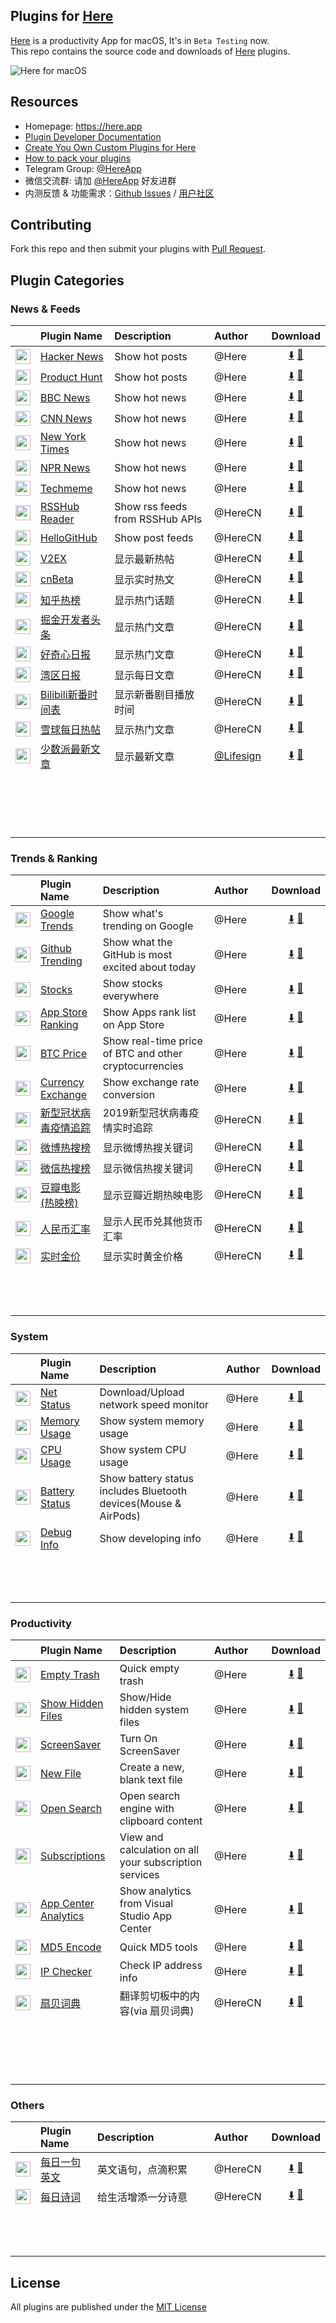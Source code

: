 Plugins for [Here]
----

[Here] is a productivity App for macOS, It's in `Beta Testing` now.  
This repo contains the source code and downloads of [Here] plugins.

![Here for macOS](https://res.here.app/img/screenshot-en.png)

## Resources

* Homepage: https://here.app
* [Plugin Developer Documentation]
* [Create You Own Custom Plugins for Here]
* [How to pack your plugins]
* Telegram Group: [@HereApp]
* 微信交流群: 请加 [@HereApp](https://res.here.app/img/wx.png) 好友进群
* 内测反馈 & 功能需求：[Github Issues] / [用户社区]

## Contributing

Fork this repo and then submit your plugins with [Pull Request].

## Plugin Categories

### News & Feeds

| ㅤ | Plugin Name | Description | Author | Download |
| ---- | :---- | :---- | :---- | :----: |
<img width="24" src="https://plugins.herecdn.com/image/app.here.hackernews/icon.png"/> | [Hacker News](https://plugins.herecdn.com/downloads/app.here.hackernews.hereplugin) | Show hot posts | @Here | <a href="https://plugins.herecdn.com/downloads/app.here.hackernews.hereplugin">⬇️</a> <a href="https://jump.here.app/?installPlugin?title=&url=https://plugins.herecdn.com/downloads/app.here.hackernews.hereplugin">🔌</a> |
<img width="24" src="https://plugins.herecdn.com/image/app.here.producthunt/icon.png"/> | [Product Hunt](https://plugins.herecdn.com/downloads/app.here.producthunt.hereplugin) | Show hot posts | @Here | <a href="https://plugins.herecdn.com/downloads/app.here.producthunt.hereplugin">⬇️</a> <a href="https://jump.here.app/?installPlugin?title=&url=https://plugins.herecdn.com/downloads/app.here.producthunt.hereplugin">🔌</a> |
<img width="24" src="https://plugins.herecdn.com/image/app.here.bbcnews/icon.png"/> | [BBC News](https://plugins.herecdn.com/downloads/app.here.bbcnews.hereplugin) | Show hot news | @Here | <a href="https://plugins.herecdn.com/downloads/app.here.bbcnews.hereplugin">⬇️</a> <a href="https://jump.here.app/?installPlugin?title=&url=https://plugins.herecdn.com/downloads/app.here.bbcnews.hereplugin">🔌</a> |
<img width="24" src="https://plugins.herecdn.com/image/app.here.cnnnews/icon.png"/> | [CNN News](https://plugins.herecdn.com/downloads/app.here.cnnnews.hereplugin) | Show hot news | @Here | <a href="https://plugins.herecdn.com/downloads/app.here.cnnnews.hereplugin">⬇️</a> <a href="https://jump.here.app/?installPlugin?title=&url=https://plugins.herecdn.com/downloads/app.here.cnnnews.hereplugin">🔌</a> |
<img width="24" src="https://plugins.herecdn.com/image/app.here.nytimesnews/icon.png"/> | [New York Times](https://plugins.herecdn.com/downloads/app.here.nytimesnews.hereplugin) | Show hot news | @Here | <a href="https://plugins.herecdn.com/downloads/app.here.nytimesnews.hereplugin">⬇️</a> <a href="https://jump.here.app/?installPlugin?title=&url=https://plugins.herecdn.com/downloads/app.here.nytimesnews.hereplugin">🔌</a> |
<img width="24" src="https://plugins.herecdn.com/image/app.here.nprnews/icon.png"/> | [NPR News](https://plugins.herecdn.com/downloads/app.here.nprnews.hereplugin) | Show hot news | @Here | <a href="https://plugins.herecdn.com/downloads/app.here.nprnews.hereplugin">⬇️</a> <a href="https://jump.here.app/?installPlugin?title=&url=https://plugins.herecdn.com/downloads/app.here.nprnews.hereplugin">🔌</a> |
<img width="24" src="https://plugins.herecdn.com/image/app.here.techmemenews/icon.png"/> | [Techmeme](https://plugins.herecdn.com/downloads/app.here.techmemenews.hereplugin) | Show hot news | @Here | <a href="https://plugins.herecdn.com/downloads/app.here.techmemenews.hereplugin">⬇️</a> <a href="https://jump.here.app/?installPlugin?title=&url=https://plugins.herecdn.com/downloads/app.here.techmemenews.hereplugin">🔌</a> |
<img width="24" src="https://plugins.herecdn.com/image/app.here.rsshubreader/icon.png"/> | [RSSHub Reader](https://plugins.herecdn.com/downloads/app.here.rsshubreader.hereplugin) | Show rss feeds from RSSHub APIs             | @HereCN | <a href="https://plugins.herecdn.com/downloads/app.here.rsshubreader.hereplugin">⬇️</a> <a href="https://jump.here.app/?installPlugin?title=&url=https://plugins.herecdn.com/downloads/app.here.rsshubreader.hereplugin">🔌</a> |
<img width="24" src="https://plugins.herecdn.com/image/app.here.hellogithub/icon.png"/> |[HelloGitHub](https://plugins.herecdn.com/downloads/app.here.hellogithub.hereplugin) | Show post feeds | @HereCN | <a href="https://plugins.herecdn.com/downloads/app.here.hellogithub.hereplugin">⬇️</a> <a href="https://jump.here.app/?installPlugin?title=&url=https://plugins.herecdn.com/downloads/app.here.hellogithub.hereplugin">🔌</a> |
<img width="24" src="https://plugins.herecdn.com/image/app.here.v2ex/icon.png"/> | [V2EX](https://plugins.herecdn.com/downloads/app.here.v2ex.hereplugin) | 显示最新热帖 | @HereCN | <a href="https://plugins.herecdn.com/downloads/app.here.v2ex.hereplugin">⬇️</a> <a href="https://jump.here.app/?installPlugin?title=&url=https://plugins.herecdn.com/downloads/app.here.v2ex.hereplugin">🔌</a> |
<img width="24" src="https://plugins.herecdn.com/image/app.here.cnbeta/icon.png"/> | [cnBeta](https://plugins.herecdn.com/downloads/app.here.cnbeta.hereplugin) | 显示实时热文 | @HereCN | <a href="https://plugins.herecdn.com/downloads/app.here.cnbeta.hereplugin">⬇️</a> <a href="https://jump.here.app/?installPlugin?title=&url=https://plugins.herecdn.com/downloads/app.here.cnbeta.hereplugin">🔌</a> |
<img width="24" src="https://plugins.herecdn.com/image/app.here.zhihu/icon.png"/> | [知乎热榜](https://plugins.herecdn.com/downloads/app.here.zhihu.hereplugin) | 显示热门话题 | @HereCN | <a href="https://plugins.herecdn.com/downloads/app.here.zhihu.hereplugin">⬇️</a> <a href="https://jump.here.app/?installPlugin?title=&url=https://plugins.herecdn.com/downloads/app.here.zhihu.hereplugin">🔌</a> |
<img width="24" src="https://plugins.herecdn.com/image/app.here.juejin/icon.png"/> | [掘金开发者头条](https://plugins.herecdn.com/downloads/app.here.juejin.hereplugin) | 显示热门文章 | @HereCN | <a href="https://plugins.herecdn.com/downloads/app.here.juejin.hereplugin">⬇️</a> <a href="https://jump.here.app/?installPlugin?title=&url=https://plugins.herecdn.com/downloads/app.here.juejin.hereplugin">🔌</a> |
<img width="24" src="https://plugins.herecdn.com/image/app.here.qdaily/icon.png"/> | [好奇心日报](https://plugins.herecdn.com/downloads/app.here.qdaily.hereplugin) | 显示热门文章 | @HereCN | <a href="https://plugins.herecdn.com/downloads/app.here.qdaily.hereplugin">⬇️</a> <a href="https://jump.here.app/?installPlugin?title=&url=https://plugins.herecdn.com/downloads/app.here.qdaily.hereplugin">🔌</a> |
<img width="24" src="https://plugins.herecdn.com/image/app.here.wanqu/icon.png"/> | [湾区日报](https://plugins.herecdn.com/downloads/app.here.wanqu.hereplugin) | 显示每日文章 | @HereCN | <a href="https://plugins.herecdn.com/downloads/app.here.wanqu.hereplugin">⬇️</a> <a href="https://jump.here.app/?installPlugin?title=&url=https://plugins.herecdn.com/downloads/app.here.wanqu.hereplugin">🔌</a> |
<img width="24" src="https://plugins.herecdn.com/image/app.here.bilibilitimeline/icon.png"/> | [Bilibili新番时间表](https://plugins.herecdn.com/downloads/app.here.bilibilitimeline.hereplugin) | 显示新番剧目播放时间 | @HereCN | <a href="https://plugins.herecdn.com/downloads/app.here.bilibilitimeline.hereplugin">⬇️</a> <a href="https://jump.here.app/?installPlugin?title=&url=https://plugins.herecdn.com/downloads/app.here.bilibilitimeline.hereplugin">🔌</a> |
<img width="24" src="https://plugins.herecdn.com/image/app.here.xueqiu/icon.png"/> | [雪球每日热帖](https://plugins.herecdn.com/downloads/app.here.xueqiu.hereplugin) | 显示热门文章 | @HereCN | <a href="https://plugins.herecdn.com/downloads/app.here.xueqiu.hereplugin">⬇️</a> <a href="https://jump.here.app/?installPlugin?title=&url=https://plugins.herecdn.com/downloads/app.here.xueqiu.hereplugin">🔌</a> |
<img width="24" src="https://plugins.herecdn.com/image/app.here.sspai/icon.png"/> | [少数派最新文章](https://plugins.herecdn.com/downloads/app.here.sspai.hereplugin) | 显示最新文章 | [@Lifesign](https://github.com/lifesign/here-plugin-sspai) | <a href="https://plugins.herecdn.com/downloads/app.here.sspai.hereplugin">⬇️</a> <a href="https://jump.here.app/?installPlugin?title=&url=https://plugins.herecdn.com/downloads/app.here.sspai.hereplugin">🔌</a> |
||ㅤㅤㅤㅤㅤㅤㅤㅤㅤㅤㅤㅤ|ㅤㅤㅤㅤㅤㅤㅤㅤㅤㅤㅤㅤㅤㅤㅤㅤㅤㅤㅤㅤㅤㅤㅤㅤㅤㅤㅤㅤㅤㅤㅤㅤㅤ|ㅤㅤㅤㅤㅤ|ㅤㅤㅤㅤ|

### Trends & Ranking

| ㅤ | Plugin Name | Description | Author | Download |
| ---- | :---- | :---- | :---- | :----: |
<img width="24" src="https://plugins.herecdn.com/image/app.here.googletrends/icon.png"/> | [Google Trends](https://plugins.herecdn.com/downloads/app.here.googletrends.hereplugin) | Show what's trending on Google | @Here | <a href="https://plugins.herecdn.com/downloads/app.here.googletrends.hereplugin">⬇️</a> <a href="https://jump.here.app/?installPlugin?title=&url=https://plugins.herecdn.com/downloads/app.here.googletrends.hereplugin">🔌</a> |
<img width="24" src="https://plugins.herecdn.com/image/app.here.githubtrending/icon.png"/> | [Github Trending](https://plugins.herecdn.com/downloads/app.here.githubtrending.hereplugin) | Show what the GitHub is most excited about today | @Here | <a href="https://plugins.herecdn.com/downloads/app.here.githubtrending.hereplugin">⬇️</a> <a href="https://jump.here.app/?installPlugin?title=&url=https://plugins.herecdn.com/downloads/app.here.githubtrending.hereplugin">🔌</a> |
<img width="24" src="https://plugins.herecdn.com/image/app.here.stocks/icon.png"/> | [Stocks](https://plugins.herecdn.com/downloads/app.here.stocks.hereplugin) | Show stocks everywhere | @Here | <a href="https://plugins.herecdn.com/downloads/app.here.stocks.hereplugin">⬇️</a> <a href="https://jump.here.app/?installPlugin?title=&url=https://plugins.herecdn.com/downloads/app.here.stocks.hereplugin">🔌</a> |
<img width="24" src="https://plugins.herecdn.com/image/app.here.appstoreranking/icon.png"/> | [App Store Ranking](https://plugins.herecdn.com/downloads/app.here.appstoreranking.hereplugin) | Show Apps rank list on App Store | @Here | <a href="https://plugins.herecdn.com/downloads/app.here.appstoreranking.hereplugin">⬇️</a> <a href="https://jump.here.app/?installPlugin?title=&url=https://plugins.herecdn.com/downloads/app.here.appstoreranking.hereplugin">🔌</a> |
<img width="24" src="https://plugins.herecdn.com/image/app.here.btcprice/icon.png"/> | [BTC Price](https://plugins.herecdn.com/downloads/app.here.btcprice.hereplugin) | Show real-time price of BTC and other cryptocurrencies | @Here | <a href="https://plugins.herecdn.com/downloads/app.here.btcprice.hereplugin">⬇️</a> <a href="https://jump.here.app/?installPlugin?title=&url=https://plugins.herecdn.com/downloads/app.here.btcprice.hereplugin">🔌</a> |
<img width="24" src="https://plugins.herecdn.com/image/app.here.currencyexchange/icon.png"/> | [Currency Exchange](https://plugins.herecdn.com/downloads/app.here.currencyexchange.hereplugin) | Show exchange rate conversion | @Here | <a href="https://plugins.herecdn.com/downloads/app.here.currencyexchange.hereplugin">⬇️</a> <a href="https://jump.here.app/?installPlugin?title=&url=https://plugins.herecdn.com/downloads/app.here.currencyexchange.hereplugin">🔌</a> |
<img width="24" src="https://plugins.herecdn.com/image/app.here.2019ncovstatus/icon.png"/> | [新型冠状病毒疫情追踪](https://plugins.herecdn.com/downloads/app.here.2019ncovstatus.hereplugin) | 2019新型冠状病毒疫情实时追踪 | @HereCN | <a href="https://plugins.herecdn.com/downloads/app.here.2019ncovstatus.hereplugin">⬇️</a> <a href="https://jump.here.app/?installPlugin?title=&url=https://plugins.herecdn.com/downloads/app.here.2019ncovstatus.hereplugin">🔌</a> |
<img width="24" src="https://plugins.herecdn.com/image/app.here.weibohotsearch/icon.png"/> | [微博热搜榜](https://plugins.herecdn.com/downloads/app.here.weibohotsearch.hereplugin) | 显示微博热搜关键词 | @HereCN | <a href="https://plugins.herecdn.com/downloads/app.here.weibohotsearch.hereplugin">⬇️</a> <a href="https://jump.here.app/?installPlugin?title=&url=https://plugins.herecdn.com/downloads/app.here.weibohotsearch.hereplugin">🔌</a> |
<img width="24" src="https://plugins.herecdn.com/image/app.here.weixinhotsearch/icon.png"/> | [微信热搜榜](https://plugins.herecdn.com/downloads/app.here.weixinhotsearch.hereplugin) | 显示微信热搜关键词 | @HereCN | <a href="https://plugins.herecdn.com/downloads/app.here.weixinhotsearch.hereplugin">⬇️</a> <a href="https://jump.here.app/?installPlugin?title=&url=https://plugins.herecdn.com/downloads/app.here.weixinhotsearch.hereplugin">🔌</a> |
<img width="24" src="https://plugins.herecdn.com/image/app.here.doubanmovie/icon.png"/> | [豆瓣电影(热映榜)](https://plugins.herecdn.com/downloads/app.here.doubanmovie.hereplugin) | 显示豆瓣近期热映电影 | @HereCN | <a href="https://plugins.herecdn.com/downloads/app.here.doubanmovie.hereplugin">⬇️</a> <a href="https://jump.here.app/?installPlugin?title=&url=https://plugins.herecdn.com/downloads/app.here.doubanmovie.hereplugin">🔌</a> |
<img width="24" src="https://plugins.herecdn.com/image/app.here.exchangerate/icon.png"/> | [人民币汇率](https://plugins.herecdn.com/downloads/app.here.exchangerate.hereplugin) | 显示人民币兑其他货币汇率 | @HereCN | <a href="https://plugins.herecdn.com/downloads/app.here.exchangerate.hereplugin">⬇️</a> <a href="https://jump.here.app/?installPlugin?title=&url=https://plugins.herecdn.com/downloads/app.here.exchangerate.hereplugin">🔌</a> |
<img width="24" src="https://plugins.herecdn.com/image/app.here.goldprice/icon.png"/> | [实时金价](https://plugins.herecdn.com/downloads/app.here.goldprice.hereplugin) | 显示实时黄金价格 | @HereCN | <a href="https://plugins.herecdn.com/downloads/app.here.goldprice.hereplugin">⬇️</a> <a href="https://jump.here.app/?installPlugin?title=&url=https://plugins.herecdn.com/downloads/app.here.goldprice.hereplugin">🔌</a> |
||ㅤㅤㅤㅤㅤㅤㅤㅤㅤㅤㅤㅤ|ㅤㅤㅤㅤㅤㅤㅤㅤㅤㅤㅤㅤㅤㅤㅤㅤㅤㅤㅤㅤㅤㅤㅤㅤㅤㅤㅤㅤㅤㅤㅤㅤㅤ|ㅤㅤㅤㅤㅤ|ㅤㅤㅤㅤ|

### System

| ㅤ | Plugin Name | Description | Author | Download |
| ---- | :---- | :---- | :---- | :----: |
<img width="24" src="https://plugins.herecdn.com/image/app.here.netstat/icon.png"/> | [Net Status](https://plugins.herecdn.com/downloads/app.here.netstat.hereplugin) | Download/Upload network speed monitor | @Here| <a href="https://plugins.herecdn.com/downloads/app.here.netstat.hereplugin">⬇️</a> <a href="https://jump.here.app/?installPlugin?title=&url=https://plugins.herecdn.com/downloads/app.here.netstat.hereplugin">🔌</a> |
<img width="24" src="https://plugins.herecdn.com/image/app.here.memory/icon.png"/> | [Memory Usage](https://plugins.herecdn.com/downloads/app.here.memory.hereplugin) | Show system memory usage | @Here | <a href="https://plugins.herecdn.com/downloads/app.here.memory.hereplugin">⬇️</a> <a href="https://jump.here.app/?installPlugin?title=&url=https://plugins.herecdn.com/downloads/app.here.memory.hereplugin">🔌</a> |
<img width="24" src="https://plugins.herecdn.com/image/app.here.cpu/icon.png"/> | [CPU Usage](https://plugins.herecdn.com/downloads/app.here.cpu.hereplugin) | Show system CPU usage | @Here | <a href="https://plugins.herecdn.com/downloads/app.here.cpu.hereplugin">⬇️</a> <a href="https://jump.here.app/?installPlugin?title=&url=https://plugins.herecdn.com/downloads/app.here.cpu.hereplugin">🔌</a> |
<img width="24" src="https://plugins.herecdn.com/image/app.here.battery/icon.png"/> | [Battery Status](https://plugins.herecdn.com/downloads/app.here.battery.hereplugin) | Show battery status includes Bluetooth devices(Mouse & AirPods) | @Here | <a href="https://plugins.herecdn.com/downloads/app.here.battery.hereplugin">⬇️</a> <a href="https://jump.here.app/?installPlugin?title=&url=https://plugins.herecdn.com/downloads/app.here.battery.hereplugin">🔌</a> |
<img width="24" src="https://plugins.herecdn.com/image/app.here.debug/icon.png"/> | [Debug Info](https://plugins.herecdn.com/downloads/app.here.debug.hereplugin) | Show developing info | @Here | <a href="https://plugins.herecdn.com/downloads/app.here.debug.hereplugin">⬇️</a> <a href="https://jump.here.app/?installPlugin?title=&url=https://plugins.herecdn.com/downloads/app.here.debug.hereplugin">🔌</a> |
||ㅤㅤㅤㅤㅤㅤㅤㅤㅤㅤㅤㅤ|ㅤㅤㅤㅤㅤㅤㅤㅤㅤㅤㅤㅤㅤㅤㅤㅤㅤㅤㅤㅤㅤㅤㅤㅤㅤㅤㅤㅤㅤㅤㅤㅤㅤ|ㅤㅤㅤㅤㅤ|ㅤㅤㅤㅤ|

### Productivity

| ㅤ | Plugin Name | Description | Author | Download |
| ---- | :---- | :---- | :---- | :----: |
<img width="24" src="https://plugins.herecdn.com/image/app.here.emptytrash/icon.png"/> | [Empty Trash](https://plugins.herecdn.com/downloads/app.here.emptytrash.hereplugin) | Quick empty trash  | @Here | <a href="https://plugins.herecdn.com/downloads/app.here.emptytrash.hereplugin">⬇️</a> <a href="https://jump.here.app/?installPlugin?title=&url=https://plugins.herecdn.com/downloads/app.here.emptytrash.hereplugin">🔌</a> |
<img width="24" src="https://plugins.herecdn.com/image/app.here.showhiddenfiles/icon.png"/> | [Show Hidden Files](https://plugins.herecdn.com/downloads/app.here.showhiddenfiles.hereplugin) | Show/Hide hidden system files | @Here | <a href="https://plugins.herecdn.com/downloads/app.here.showhiddenfiles.hereplugin">⬇️</a> <a href="https://jump.here.app/?installPlugin?title=&url=https://plugins.herecdn.com/downloads/app.here.showhiddenfiles.hereplugin">🔌</a> |
<img width="24" src="https://plugins.herecdn.com/image/app.here.screensaver/icon.png"/> | [ScreenSaver](https://plugins.herecdn.com/downloads/app.here.screensaver.hereplugin) | Turn On ScreenSaver | @Here | <a href="https://plugins.herecdn.com/downloads/app.here.screensaver.hereplugin">⬇️</a> <a href="https://jump.here.app/?installPlugin?title=&url=https://plugins.herecdn.com/downloads/app.here.screensaver.hereplugin">🔌</a> |
<img width="24" src="https://plugins.herecdn.com/image/app.here.newfile/icon.png"/> | [New File](https://plugins.herecdn.com/downloads/app.here.newfile.hereplugin) | Create a new, blank text file | @Here | <a href="https://plugins.herecdn.com/downloads/app.here.newfile.hereplugin">⬇️</a> <a href="https://jump.here.app/?installPlugin?title=&url=https://plugins.herecdn.com/downloads/app.here.newfile.hereplugin">🔌</a> |
<img width="24" src="https://plugins.herecdn.com/image/app.here.opensearch/icon.png"/> | [Open Search](https://plugins.herecdn.com/downloads/app.here.opensearch.hereplugin) | Open search engine with clipboard content | @Here | <a href="https://plugins.herecdn.com/downloads/app.here.opensearch.hereplugin">⬇️</a> <a href="https://jump.here.app/?installPlugin?title=&url=https://plugins.herecdn.com/downloads/app.here.opensearch.hereplugin">🔌</a> |
<img width="24" src="https://plugins.herecdn.com/image/app.here.subscriptions/icon.png"/> | [Subscriptions](https://plugins.herecdn.com/downloads/app.here.subscriptions.hereplugin) | View and calculation on all your subscription services | @Here | <a href="https://plugins.herecdn.com/downloads/app.here.subscriptions.hereplugin">⬇️</a> <a href="https://jump.here.app/?installPlugin?title=&url=https://plugins.herecdn.com/downloads/app.here.subscriptions.hereplugin">🔌</a> |
<img width="24" src="https://plugins.herecdn.com/image/app.here.appcenteranalytics/icon.png"/> | [App Center Analytics](https://plugins.herecdn.com/downloads/app.here.appcenteranalytics.hereplugin) | Show analytics from Visual Studio App Center | @Here | <a href="https://plugins.herecdn.com/downloads/app.here.appcenteranalytics.hereplugin">⬇️</a> <a href="https://jump.here.app/?installPlugin?title=&url=https://plugins.herecdn.com/downloads/app.here.appcenteranalytics.hereplugin">🔌</a> |
<img width="24" src="https://plugins.herecdn.com/image/app.here.md5encode/icon.png"/> | [MD5 Encode](https://plugins.herecdn.com/downloads/app.here.md5encode.hereplugin) | Quick MD5 tools | @Here | <a href="https://plugins.herecdn.com/downloads/app.here.md5encode.hereplugin">⬇️</a> <a href="https://jump.here.app/?installPlugin?title=&url=https://plugins.herecdn.com/downloads/app.here.md5encode.hereplugin">🔌</a> |
<img width="24" src="https://plugins.herecdn.com/image/app.here.ipchecker/icon.png"/> | [IP Checker](https://plugins.herecdn.com/downloads/app.here.ipchecker.hereplugin) | Check IP address info | @Here | <a href="https://plugins.herecdn.com/downloads/app.here.ipchecker.hereplugin">⬇️</a> <a href="https://jump.here.app/?installPlugin?title=&url=https://plugins.herecdn.com/downloads/app.here.ipchecker.hereplugin">🔌</a> |
<img width="24" src="https://plugins.herecdn.com/image/app.here.shanbeidictionary/icon.png"/> | [扇贝词典](https://plugins.herecdn.com/downloads/app.here.shanbeidictionary.hereplugin) | 翻译剪切板中的内容(via 扇贝词典) | @HereCN | <a href="https://plugins.herecdn.com/downloads/app.here.shanbeidictionary.hereplugin">⬇️</a> <a href="https://jump.here.app/?installPlugin?title=&url=https://plugins.herecdn.com/downloads/app.here.shanbeidictionary.hereplugin">🔌</a> |
||ㅤㅤㅤㅤㅤㅤㅤㅤㅤㅤㅤㅤ|ㅤㅤㅤㅤㅤㅤㅤㅤㅤㅤㅤㅤㅤㅤㅤㅤㅤㅤㅤㅤㅤㅤㅤㅤㅤㅤㅤㅤㅤㅤㅤㅤㅤ|ㅤㅤㅤㅤㅤ|ㅤㅤㅤㅤ|

### Others

| ㅤ | Plugin Name | Description | Author | Download |
| ---- | :---- | :---- | :---- | :----: |
<img width="24" src="https://plugins.herecdn.com/image/app.here.dailysentence/icon.png"/> | [每日一句英文](https://plugins.herecdn.com/downloads/app.here.dailysentence.hereplugin) | 英文语句，点滴积累 | @HereCN | <a href="https://plugins.herecdn.com/downloads/app.here.dailysentence.hereplugin">⬇️</a> <a href="https://jump.here.app/?installPlugin?title=&url=https://plugins.herecdn.com/downloads/app.here.dailysentence.hereplugin">🔌</a> |
<img width="24" src="https://plugins.herecdn.com/image/app.here.dailypoetry/icon.png"/> | [每日诗词](https://plugins.herecdn.com/downloads/app.here.dailypoetry.hereplugin) | 给生活增添一分诗意 | @HereCN | <a href="https://plugins.herecdn.com/downloads/app.here.dailypoetry.hereplugin">⬇️</a> <a href="https://jump.here.app/?installPlugin?title=&url=https://plugins.herecdn.com/downloads/app.here.dailypoetry.hereplugin">🔌</a> |
||ㅤㅤㅤㅤㅤㅤㅤㅤㅤㅤㅤㅤ|ㅤㅤㅤㅤㅤㅤㅤㅤㅤㅤㅤㅤㅤㅤㅤㅤㅤㅤㅤㅤㅤㅤㅤㅤㅤㅤㅤㅤㅤㅤㅤㅤㅤ|ㅤㅤㅤㅤㅤ|ㅤㅤㅤㅤ|

## License
All plugins are published under the [MIT License](https://opensource.org/licenses/mit-license.php)

[Here]: https://here.app/
[App Homepage]: https://here.app/ 
[Plugin Developer Documentation]: https://doc.here.app/
[Create You Own Custom Plugins for Here]: https://github.com/hereappdev/Here-Plugins/wiki/Create-You-Own-Custom-Plugins-for-Here
[@HereApp]: https://t.me/hereapp
[Github Issues]: https://github.com/hereappdev/Here-Plugins/issues
[用户社区]: https://support.qq.com/products/110843
[Pull Request]: https://github.com/hereappdev/Here-Plugins/pulls
[How to pack your plugins]: https://github.com/hereappdev/Here-Plugins/wiki/How-to-pack-your-plugins
